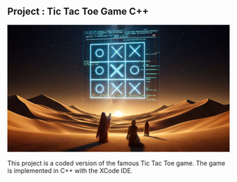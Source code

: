 ## Project : Tic Tac Toe Game C++

<p>
  <img src="Media.xcassets/Tic-Tac-Toe-Image.imageset/Tic-Tac-Toe-Image-Desert.png" />
</p>

This project is a coded version of the famous Tic Tac Toe game.
The game is implemented in C++ with the XCode IDE.
